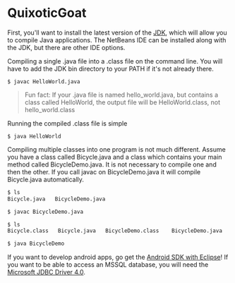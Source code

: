 QuixoticGoat
============
First, you'll want to install the latest version of the [JDK][JDK], which will allow you to compile Java applications. The NetBeans IDE can be installed along with the JDK, but there are other IDE options.

Compiling a single .java file into a .class file on the command line. You will have to add the JDK bin directory to your PATH if it's not already there.

```$ javac HelloWorld.java```

> Fun fact: If your .java file is named hello_world.java, but contains a class called HelloWorld, the output file will be HelloWorld.class, not hello_world.class

Running the compiled .class file is simple

```$ java HelloWorld```

Compiling multiple classes into one program is not much different. Assume you have a class called Bicycle.java and a class which contains your main method called BicycleDemo.java. It is not necessary to compile one and then the other. If you call javac on BicycleDemo.java it will compile Bicycle.java automatically.

```bash
$ ls
Bicycle.java   BicycleDemo.java

$ javac BicycleDemo.java

$ ls
Bicycle.class   Bicycle.java   BicycleDemo.class    BicycleDemo.java

$ java BicycleDemo
```

If you want to develop android apps, go get the [Android SDK with Eclipse][Android SDK with Eclipse]! If you want to be able to access an MSSQL database, you will need the [Microsoft JDBC Driver 4.0][Microsoft JDBC Driver 4.0].

[JDK]: http://www.oracle.com/technetwork/java/javase/downloads/index.html
[Android SDK with Eclipse]: https://developer.android.com/training/basics/firstapp/index.html?hl=p
[Microsoft JDBC Driver 4.0]: http://msdn.microsoft.com/en-us/sqlserver/aa937724.aspx